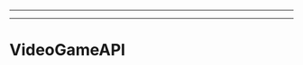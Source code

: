 ----------------------------------
--------------------------------------------------------------------------------------------------
# VideoGameAPI
